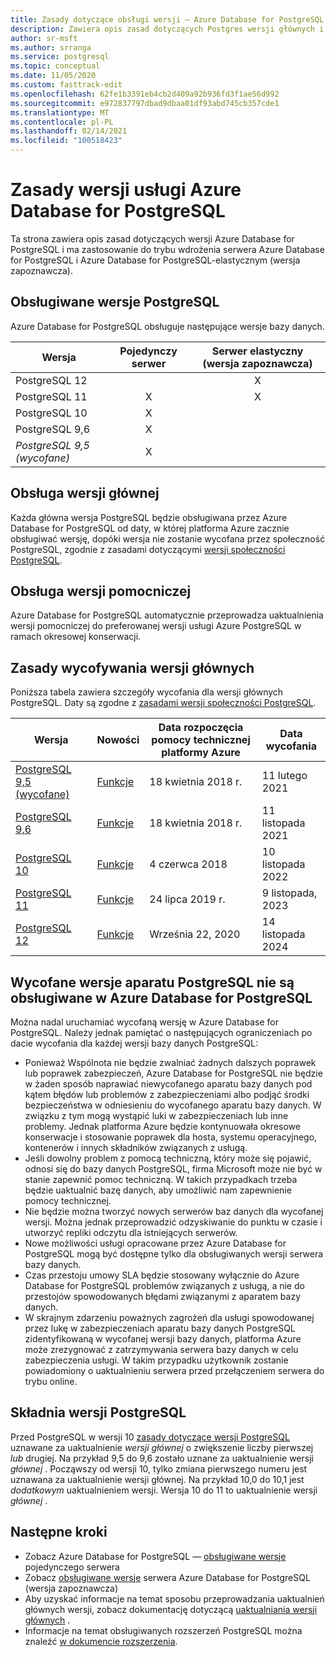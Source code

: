 ```yaml
---
title: Zasady dotyczące obsługi wersji — Azure Database for PostgreSQL — pojedynczy serwer i elastyczny serwer (wersja zapoznawcza)
description: Zawiera opis zasad dotyczących Postgres wersji głównych i pomocniczych w Azure Database for PostgreSQL-pojedynczym serwerze.
author: sr-msft
ms.author: srranga
ms.service: postgresql
ms.topic: conceptual
ms.date: 11/05/2020
ms.custom: fasttrack-edit
ms.openlocfilehash: 62fe1b3391eb4cb2d409a92b936fd3f1ae56d992
ms.sourcegitcommit: e972837797dbad9dbaa01df93abd745cb357cde1
ms.translationtype: MT
ms.contentlocale: pl-PL
ms.lasthandoff: 02/14/2021
ms.locfileid: "100518423"
---
```

# <a name="azure-database-for-postgresql-versioning-policy"></a>Zasady wersji usługi Azure Database for PostgreSQL

Ta strona zawiera opis zasad dotyczących wersji Azure Database for PostgreSQL i ma zastosowanie do trybu wdrożenia serwera Azure Database for PostgreSQL i Azure Database for PostgreSQL-elastycznym (wersja zapoznawcza).

## <a name="supported--postgresql-versions"></a>Obsługiwane wersje PostgreSQL

Azure Database for PostgreSQL obsługuje następujące wersje bazy danych.

| Wersja | Pojedynczy serwer | Serwer elastyczny (wersja zapoznawcza) |
| ----- | :------: | :----: |
| PostgreSQL 12 |  | X  | 
| PostgreSQL 11 | X | X |
| PostgreSQL 10 | X |  |
| PostgreSQL 9,6 | X |  |
| *PostgreSQL 9,5 (wycofane)* | X |  |

## <a name="major-version-support"></a>Obsługa wersji głównej
Każda główna wersja PostgreSQL będzie obsługiwana przez Azure Database for PostgreSQL od daty, w której platforma Azure zacznie obsługiwać wersję, dopóki wersja nie zostanie wycofana przez społeczność PostgreSQL, zgodnie z zasadami dotyczącymi [wersji społeczności PostgreSQL](https://www.postgresql.org/support/versioning/).

## <a name="minor-version-support"></a>Obsługa wersji pomocniczej
Azure Database for PostgreSQL automatycznie przeprowadza uaktualnienia wersji pomocniczej do preferowanej wersji usługi Azure PostgreSQL w ramach okresowej konserwacji. 

## <a name="major-version-retirement-policy"></a>Zasady wycofywania wersji głównych
Poniższa tabela zawiera szczegóły wycofania dla wersji głównych PostgreSQL. Daty są zgodne z [zasadami wersji społeczności PostgreSQL](https://www.postgresql.org/support/versioning/).

| Wersja | Nowości | Data rozpoczęcia pomocy technicznej platformy Azure | Data wycofania|
| ----- | ----- | ------ | ----- |
| [PostgreSQL 9,5 (wycofane)](https://www.postgresql.org/about/news/postgresql-132-126-1111-1016-9621-and-9525-released-2165/)| [Funkcje](https://www.postgresql.org/docs/9.5/release-9-5.html)  | 18 kwietnia 2018 r.   | 11 lutego 2021
| [PostgreSQL 9,6](https://www.postgresql.org/about/news/postgresql-96-released-1703/) | [Funkcje](https://wiki.postgresql.org/wiki/NewIn96) | 18 kwietnia 2018 r.  | 11 listopada 2021
| [PostgreSQL 10](https://www.postgresql.org/about/news/postgresql-10-released-1786/) | [Funkcje](https://wiki.postgresql.org/wiki/New_in_postgres_10) | 4 czerwca 2018  | 10 listopada 2022
| [PostgreSQL 11](https://www.postgresql.org/about/news/postgresql-11-released-1894/) | [Funkcje](https://www.postgresql.org/docs/11/release-11.html) | 24 lipca 2019 r.  | 9 listopada, 2023
| [PostgreSQL 12](https://www.postgresql.org/about/news/postgresql-12-released-1976/) | [Funkcje](https://www.postgresql.org/docs/12/release-12.html) | Września 22, 2020  | 14 listopada 2024

## <a name="retired-postgresql-engine-versions-not-supported-in-azure-database-for-postgresql"></a>Wycofane wersje aparatu PostgreSQL nie są obsługiwane w Azure Database for PostgreSQL

Można nadal uruchamiać wycofaną wersję w Azure Database for PostgreSQL. Należy jednak pamiętać o następujących ograniczeniach po dacie wycofania dla każdej wersji bazy danych PostgreSQL:
- Ponieważ Wspólnota nie będzie zwalniać żadnych dalszych poprawek lub poprawek zabezpieczeń, Azure Database for PostgreSQL nie będzie w żaden sposób naprawiać niewycofanego aparatu bazy danych pod kątem błędów lub problemów z zabezpieczeniami albo podjąć środki bezpieczeństwa w odniesieniu do wycofanego aparatu bazy danych. W związku z tym mogą wystąpić luki w zabezpieczeniach lub inne problemy. Jednak platforma Azure będzie kontynuowała okresowe konserwacje i stosowanie poprawek dla hosta, systemu operacyjnego, kontenerów i innych składników związanych z usługą.
- Jeśli dowolny problem z pomocą techniczną, który może się pojawić, odnosi się do bazy danych PostgreSQL, firma Microsoft może nie być w stanie zapewnić pomoc techniczną. W takich przypadkach trzeba będzie uaktualnić bazę danych, aby umożliwić nam zapewnienie pomocy technicznej.
- Nie będzie można tworzyć nowych serwerów baz danych dla wycofanej wersji. Można jednak przeprowadzić odzyskiwanie do punktu w czasie i utworzyć repliki odczytu dla istniejących serwerów.
- Nowe możliwości usługi opracowane przez Azure Database for PostgreSQL mogą być dostępne tylko dla obsługiwanych wersji serwera bazy danych.
- Czas przestoju umowy SLA będzie stosowany wyłącznie do Azure Database for PostgreSQL problemów związanych z usługą, a nie do przestojów spowodowanych błędami związanymi z aparatem bazy danych.  
- W skrajnym zdarzeniu poważnych zagrożeń dla usługi spowodowanej przez lukę w zabezpieczeniach aparatu bazy danych PostgreSQL zidentyfikowaną w wycofanej wersji bazy danych, platforma Azure może zrezygnować z zatrzymywania serwera bazy danych w celu zabezpieczenia usługi. W takim przypadku użytkownik zostanie powiadomiony o uaktualnieniu serwera przed przełączeniem serwera do trybu online.

## <a name="postgresql-version-syntax"></a>Składnia wersji PostgreSQL
Przed PostgreSQL w wersji 10 [zasady dotyczące wersji PostgreSQL](https://www.postgresql.org/support/versioning/) uznawane za uaktualnienie _wersji głównej_ o zwiększenie liczby pierwszej _lub_ drugiej. Na przykład 9,5 do 9,6 zostało uznane za uaktualnienie wersji _głównej_ . Począwszy od wersji 10, tylko zmiana pierwszego numeru jest uznawana za uaktualnienie wersji głównej. Na przykład 10,0 do 10,1 jest _dodatkowym_ uaktualnieniem wersji. Wersja 10 do 11 to uaktualnienie wersji _głównej_ .

## <a name="next-steps"></a>Następne kroki
- Zobacz Azure Database for PostgreSQL — [obsługiwane wersje](./concepts-supported-versions.md) pojedynczego serwera
- Zobacz [obsługiwane wersje](flexible-server/concepts-supported-versions.md) serwera Azure Database for PostgreSQL (wersja zapoznawcza)
- Aby uzyskać informacje na temat sposobu przeprowadzania uaktualnień głównych wersji, zobacz dokumentację dotyczącą [uaktualniania wersji głównych](how-to-upgrade-using-dump-and-restore.md) .
- Informacje na temat obsługiwanych rozszerzeń PostgreSQL można znaleźć [w dokumencie rozszerzenia](concepts-extensions.md).
